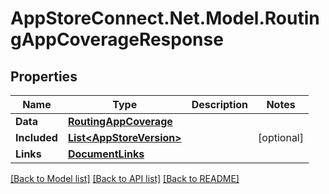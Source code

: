 # AppStoreConnect.Net.Model.RoutingAppCoverageResponse

## Properties

Name | Type | Description | Notes
------------ | ------------- | ------------- | -------------
**Data** | [**RoutingAppCoverage**](RoutingAppCoverage.md) |  | 
**Included** | [**List&lt;AppStoreVersion&gt;**](AppStoreVersion.md) |  | [optional] 
**Links** | [**DocumentLinks**](DocumentLinks.md) |  | 

[[Back to Model list]](../README.md#documentation-for-models) [[Back to API list]](../README.md#documentation-for-api-endpoints) [[Back to README]](../README.md)

